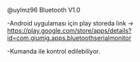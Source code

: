 @uylmz96
Bluetooth V1.0

-Android uygulaması için play storeda link -> https://play.google.com/store/apps/details?id=com.giumig.apps.bluetoothserialmonitor

-Kumanda ile kontrol edilebiliyor.

